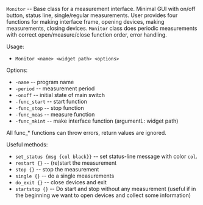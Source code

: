 `Monitor` -- Base class for a measurement interface. Minimal GUI with
on/off button, status line, single/regular measurements. User provides
four functions for making interface frame, opening devices, making
measurements, closing devices. `Monitor` class does periodic measurements
with correct open/measure/close function order, error handling.

Usage:
* `Monitor <name> <widget path> <options>`

Options:
* `-name`       -- program name
* `-period`     -- measurement period
* `-onoff`      -- initial state of main switch
* `-func_start` -- start function
* `-func_stop`  -- stop function
* `-func_meas`  -- measure function
* `-func_mkint` -- make interface function (argumentL: widget path)

All func_* functions can throw errors, return values are ignored.

Useful methods:

* `set_status {msg {col black}}` -- set status-line message with color `col`.
* `restart {}` -- (re)start the measurement
* `stop {}` -- stop the measurement
* `single {}` -- do a single measurements
* `do_exit {}` -- close devices and exit
* `startstop {}` -- Do start and stop without any measurement
  (useful if in the beginning we want to open devices and collect some information)
